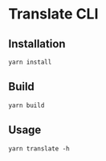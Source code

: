 # Translate CLI

## Installation
`yarn install`

## Build
`yarn build`

## Usage
`yarn translate -h`